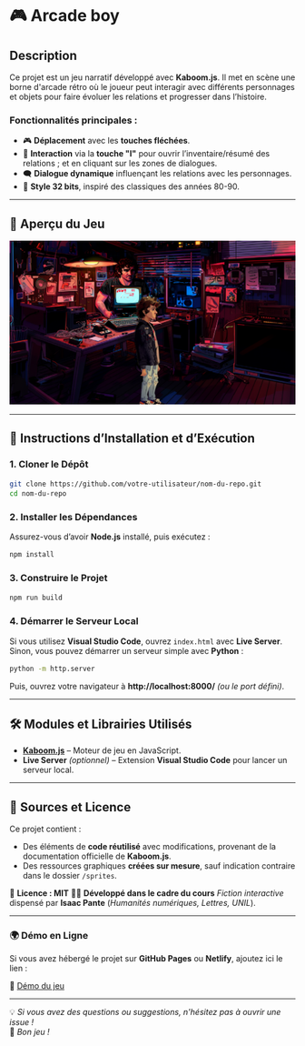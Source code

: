 # 🎮 Arcade boy

## Description

Ce projet est un jeu narratif développé avec **Kaboom.js**. Il met en scène une borne d'arcade rétro où le joueur peut interagir avec différents personnages et objets pour faire évoluer les relations et progresser dans l’histoire.

### **Fonctionnalités principales :**

- 🎮 **Déplacement** avec les **touches fléchées**.
- 🎒 **Interaction** via la **touche "I"** pour ouvrir l’inventaire/résumé des relations ; et en cliquant sur les zones de dialogues.
- 🗨️ **Dialogue dynamique** influençant les relations avec les personnages.
- 🎨 **Style 32 bits**, inspiré des classiques des années 80-90.

---

## 📸 **Aperçu du Jeu**

![screenshoot.png](sprites/screenshoot.png)

---

## 🚀 **Instructions d’Installation et d’Exécution**

### **1. Cloner le Dépôt**

```bash
git clone https://github.com/votre-utilisateur/nom-du-repo.git
cd nom-du-repo
```

### **2. Installer les Dépendances**

Assurez-vous d’avoir **Node.js** installé, puis exécutez :

```bash
npm install
```

### **3. Construire le Projet**

```bash
npm run build
```

### **4. Démarrer le Serveur Local**

Si vous utilisez **Visual Studio Code**, ouvrez `index.html` avec **Live Server**.  
Sinon, vous pouvez démarrer un serveur simple avec **Python** :

```bash
python -m http.server
```

Puis, ouvrez votre navigateur à **http://localhost:8000/** *(ou le port défini)*.

---

## 🛠 **Modules et Librairies Utilisés**

- [**Kaboom.js**](https://kaboomjs.com/) – Moteur de jeu en JavaScript.
- **Live Server** *(optionnel)* – Extension **Visual Studio Code** pour lancer un serveur local.

---

## 📝 **Sources et Licence**

Ce projet contient :

- Des éléments de **code réutilisé** avec modifications, provenant de la documentation officielle de **Kaboom.js**.
- Des ressources graphiques **créées sur mesure**, sauf indication contraire dans le dossier `/sprites`.

📜 **Licence : MIT**
👨‍🎓 **Développé dans le cadre du cours** *Fiction interactive* dispensé par **Isaac Pante** (*Humanités numériques, Lettres, UNIL*).

---

### 🌍 **Démo en Ligne**

Si vous avez hébergé le projet sur **GitHub Pages** ou **Netlify**, ajoutez ici le lien :

🔗 [Démo du jeu](https://grand-faun-8d2d5f.netlify.app/)

---

💡 *Si vous avez des questions ou suggestions, n'hésitez pas à ouvrir une issue !*  
🚀 *Bon jeu !*